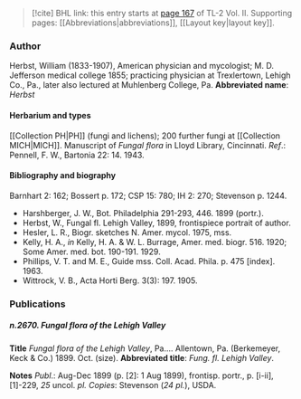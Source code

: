 > [!cite] BHL link: this entry starts at [page 167](https://www.biodiversitylibrary.org/page/33068409) of TL-2 Vol. II.
> Supporting pages: [[Abbreviations|abbreviations]], [[Layout key|layout key]].

### Author

Herbst, William (1833-1907), American physician and mycologist; M. D. Jefferson medical college 1855; practicing physician at Trexlertown, Lehigh Co., Pa., later also lectured at Muhlenberg College, Pa. 
**Abbreviated name**: *Herbst*

#### Herbarium and types

[[Collection PH|PH]] (fungi and lichens); 200 further fungi at [[Collection MICH|MICH]]. Manuscript of *Fungal flora* in Lloyd Library, Cincinnati.
*Ref*.: Pennell, F. W., Bartonia 22: 14. 1943.

#### Bibliography and biography

Barnhart 2: 162; Bossert p. 172; CSP 15: 780; IH 2: 270; Stevenson p. 1244.
- Harshberger, J. W., Bot. Philadelphia 291-293, 446. 1899 (portr.).
- Herbst, W., Fungal fl. Lehigh Valley, 1899, frontispiece portrait of author.
- Hesler, L. R., Biogr. sketches N. Amer. mycol. 1975, mss.
- Kelly, H. A., *in* Kelly, H. A. & W. L. Burrage, Amer. med. biogr. 516. 1920; Some Amer. med. bot. 190-191. 1929.
- Phillips, V. T. and M. E., Guide mss. Coll. Acad. Phila. p. 475 \[index\]. 1963.
- Wittrock, V. B., Acta Horti Berg. 3(3): 197. 1905.

### Publications

##### n.2670. Fungal flora of the Lehigh Valley

**Title**
*Fungal flora of the Lehigh Valley*, Pa.... Allentown, Pa. (Berkemeyer, Keck & Co.) 1899. Oct. (size).
**Abbreviated title**: *Fung. fl. Lehigh Valley*.

**Notes**
*Publ*.: Aug-Dec 1899 (p. \[2\]: 1 Aug 1899), frontisp. portr., p. \[i-ii\], \[1\]-229, *25* uncol. *pl. Copies*: Stevenson (*24 pl.*), USDA.

